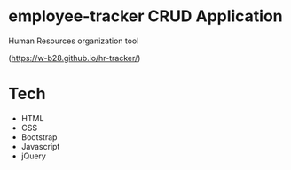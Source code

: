 # employee-tracker CRUD Application
 
 Human Resources organization tool
 
 (https://w-b28.github.io/hr-tracker/)

 
 # Tech
 * HTML
 * CSS 
 * Bootstrap 
 * Javascript
 * jQuery
